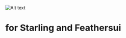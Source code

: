 ![Alt text](http://ex001.nest-api.com/wp-content/uploads/2019/05/NestLogoWithText-e1557420005184.png)
# for Starling and Feathersui 
